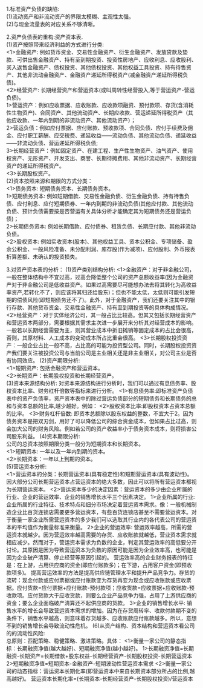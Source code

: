 1.标准资产负债的缺陷:      
  (1)流动资产和非流动资产的界限太模糊、主观性太强。       
  (2)与现金流量表的对应关系不够清晰。       

2.资产负债表的重构:资产资本表.     
  (1)资产按照带来经济利益的方式进行分类:            
    <1>金融资产: 例如货币资金、交易性金融资产、衍生金融资产、发放贷款及垫款、可供出售金融资产、持有至到期投资、投资性房地产、应收利息、应收股利、买入返售金融资产、债权投资、其他债权投资、其他权益工具投资、持有待售资产、其他非流动金融资产、金融资产递延所得税资产(减金融资产递延所得税负债)。          
    <2>经营资产: 长期经营资产和营运资本(或叫周转性经营投入,等于营运资产-营运负债)。             
      1>营运资产：例如应收票据、应收账款、应收款项融资、预付款项、存货(含消耗性生物资产)、合同资产、其他流动资产、长期应收款、营运递延所得税资产（其他应收款、一年内到期的非流动资产、其他流动资产）；           
      2>营运负债：例如应付票据、应付账款、预收款项、合同负债、应付手续费及佣金、应付职工薪酬、应交税费、递延收益——流动负债、其他流动负债、递延收益——非流动负债、营运递延所得税负债;        
      3>长期经营资产：例如固定资产、在建工程、生产性生物资产、油气资产、使用权资产、无形资产、开发支出、商誉、长期待摊费用、其他非流动资产、长期经营资产的递延所得税资产。       
    <3>长期股权资产。      
  (2)资本按照来源和期限的方式分类：       
    <1>债务资本: 短期债务资本、长期债务资本。     
      1>短期债务资本: 例如短期借款、交易性金融负债、衍生金融负债、持有待售负债、应付利息、应付短期债券、一年内到期的非流动负债(其他应付款、其他流动负债、预计负债需要按是否营运有关具体分析才能确定其为短期债务还是营运负债)；    
      2>长期债务资本: 例如长期借款、应付债券、租赁负债、长期应付款、其他非流动负债。     
    <2>股权资本: 例如实收资本(股本)、其他权益工具、资本公积金、专项储备、盈余公积金、一般风险准备、未分配利润、库存股(作为减项)、应付股利、外币报表折算差额、未确认的投资损失。    

3.对资产资本表的分析：
  (1)资产类别结构分析:
    <1>金融资产：对于非金融公司，一般在整体结构中不宜过高，过高会降低整个公司的资产总额收益率(因为金融资产对于非金融公司是低收益资产。如果过高需要尽可能想办法去将其转化为高收益率资产,若转化不了，则应该将其归还给股东)；但也不能太低，太低则可能引发短期的偿债风险(即短期债务还不了)。此外，对于金融资产，我们还要关注其中的银行存款、其他货币资金、交易性金融资产、持有至到期投资等的具体构成情况。
    <2>经营资产：对于实体经济公司，其一般占比比较高。但其又包括长期经营资产和营运资本两部分，需要根据其需求主次进一步展开来分析其对经营成本的影响。一般若以长期经营需要为主，则其营业成本中折旧摊销等固定成本的占比会很高，否则，其原材料、人工成本的变动成本所占比重会很高。
    <3>长期股权投资资产：一般企业占比一般不高，占比高的可能为投资型公司。同时，长期股权投资资产我们要关注被投资公司与当前公司是主业相关还是非主业相关，对公司主业是否有协同效应。
  (2)资产期限分析:    
    <1>短期资产: 包括金融资产和营运资本。    
    <2>长期资产：长期股权投资和长期经营资产。    
  (3)资本来源结构分析:
    对资本来源结构进行分析时，我们可以通过有息债务率、股权资本比率、财务杠杆倍数等指标来进行分析。
    <1>有息债务率:即标准资产负债表中的资产负债率，资产资本表中的除过营运负债部分的短期债务和长期债务的总和与资本总额的比率,越少越好。例如：
    <2>股权资本比率:即股权资本占资本总额的比率。
    <3>财务杠杆倍数: 即资本总额除以股东权益的整数，不宜大于2。因为债务资本是把双刃剑，用好了可以降低公司的综合资金成本，但如果占比过高，则会加大公司的财务风险。例如若公司的资产收益率小于债务资本成本，则将损害公司股东利益。
  (4)资本期限分析:         
    公司的总资本按照期限分类一般分为短期资本和长期资本。    
    <1>短期资本: 一年以及一年内到期的资本。       
    <2>长期资本：一年以上到期的资本。       
  (5)营运资本分析:     
    <1>营运资本的分类：长期营运资本(具有稳定性)和短期营运资本(具有波动性)。因大部分公司长期营运资本占营运资本的绝大多数，因此可以将所有营运资本都视为长期营运资本。
    <2>营运资本多少的决定因素：营运资本的多少由企业所属的行业、企业的营运效率、企业的销售增长水平三个因素决定。
      1>企业所属的行业: 企业所属的行业特征、技术特点和细分市场决定着营运资本需求。像：一般机械制造企业比百货连锁店需要更多营运资本，有些百货连锁店甚至不需要营运资本。对于衡量一家企业所需营运资本的多少我们可以选取其行业内的各代表公司的营运资本的平均值作为衡量标准来衡量。
      2>企业的营运效率: 营运效率越高，所需的营运资本就越少。因为营运效率越高需要的存货、应收账款就越低，营业资本需求就相应减少。然而对于，营运资本需求为负数的企业，判定其营运效率的高低要分开讨论。其原因是因为导致营运资本为负数的原因可能是因为企业效率高，也可能是因为企业破产清算、停止经营等原因引起的。
        营运效率高的企业财务报表的特征是：在上游，占用供应商的资金(即应付账款多)；在下游，占用客户资金(即预收款项多)。
      提高营运效率的方法是提高供应链管理水平和提升产品竞争力。存货的流转：现金付款或应付票据或应付账款变为存货再变为现金或应收账款或应收票据。应付货款=应付票据+应付账款-预付款项；应收货款=应收票据+应收账款-预收款项。应付货款大于应收货款，则要么企业产品竞争力强，占用了上游供应商的资金；要么企业面临破产清算还不起供应商的货款。
      3>企业的销售增长水平:
        销售水平的增长会导致营运资本需求的增加。因为在存货周转率、收款付款期不变的条件下，销售水平越高，则意味着存货越多、应收账款应付账款越多。所以，意想不到的销售增长会导致流动性危机。
  (6)从资产结构、资本结构和营运资本看公司的的流动性风险:   
    总原则：匹配策略、稳健策略、激进策略。具体：
    <1>衡量一家公司的静态指标：长期融资净值(越大越好)、短期融资净值(越小越好)。
      1>长期融资净值=长期融资-长期资产=长期借款+股东权益-长期经营资产-长期股权投资-长期营运资本
      2>短期融资净值=短期资本-金融资产-短期波动性营运资本需求
    <2>衡量一家公司的动态指标：营运资本长期化率(即营运资本中来自长期资本部分所占的比例,越高越好)。
       营运资本长期化率=(长期资本-长期经营资产-长期股权投资)/营运资本    
